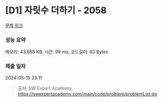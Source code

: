 # [D1] 자릿수 더하기 - 2058 

[문제 링크](https://swexpertacademy.com/main/code/problem/problemDetail.do?contestProbId=AV5QPRjqA10DFAUq) 

### 성능 요약

메모리: 43,688 KB, 시간: 99 ms, 코드길이: 63 Bytes

### 제출 일자

2024-05-15 23:11



> 출처: SW Expert Academy, https://swexpertacademy.com/main/code/problem/problemList.do